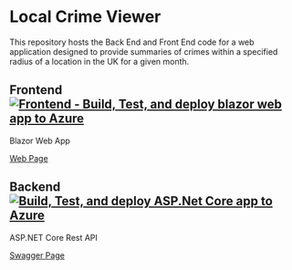 # Local Crime Viewer 
This repository hosts the Back End and Front End code for a web application designed to provide summaries of crimes within a specified radius of a location in the UK for a given month.

## Frontend [![Frontend - Build, Test, and deploy blazor web app to Azure](https://github.com/97saundersj/Crime-Viewer/actions/workflows/main_frontendcrimeviewer.yml/badge.svg)](https://github.com/97saundersj/Crime-Viewer/actions/workflows/main_frontendcrimeviewer.yml)
Blazor Web App

[Web Page](https://frontendcrimeviewer.azurewebsites.net/)

## Backend [![Build, Test, and deploy ASP.Net Core app to Azure](https://github.com/97saundersj/Crime-Viewer/actions/workflows/main_crimeviewer.yml/badge.svg)](https://github.com/97saundersj/Crime-Viewer/actions/workflows/main_crimeviewer.yml)
ASP.NET Core Rest API

[Swagger Page](https://crimeviewer.azurewebsites.net/swagger/index.html)
